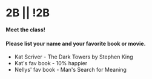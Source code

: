 # 2B || !2B

**Meet the class!**

#### Please list your name and your favorite book or movie.
- Kat Scriver - The Dark Towers by Stephen King
- Kat's fav book - 10% happier
- Nellys' fav book - Man's Search for Meaning